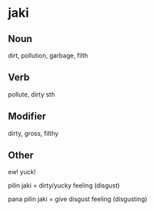 jaki
===

Noun
---

dirt, pollution, garbage, filth

Verb
---

pollute, dirty sth

Modifier
---

dirty, gross, filthy

Other
---

ew! yuck!


pilin jaki = dirty/yucky feeling (disgust)

pana pilin jaki = give disgust feeling (disgusting)